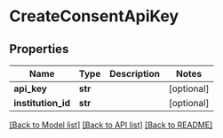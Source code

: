 # CreateConsentApiKey

## Properties
Name | Type | Description | Notes
------------ | ------------- | ------------- | -------------
**api_key** | **str** |  | [optional] 
**institution_id** | **str** |  | [optional] 

[[Back to Model list]](../README.md#documentation-for-models) [[Back to API list]](../README.md#documentation-for-api-endpoints) [[Back to README]](../README.md)


